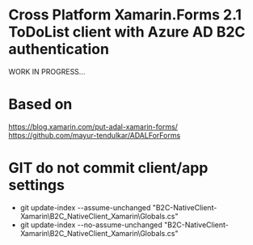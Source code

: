 # Cross Platform Xamarin.Forms 2.1 ToDoList client with Azure AD B2C authentication

WORK IN PROGRESS...

# Based on
https://blog.xamarin.com/put-adal-xamarin-forms/
https://github.com/mayur-tendulkar/ADALForForms


# GIT do not commit client/app settings 
- git update-index --assume-unchanged "B2C-NativeClient-Xamarin\B2C_NativeClient_Xamarin\Globals.cs"
- git update-index --no-assume-unchanged "B2C-NativeClient-Xamarin\B2C_NativeClient_Xamarin\Globals.cs"